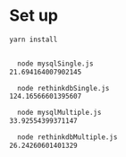 # Set up

```bash
yarn install
```

```bash

  node mysqlSingle.js 
21.694164007902145

  node rethinkdbSingle.js 
124.16566601395607

  node mysqlMultiple.js 
33.92554399371147

  node rethinkdbMultiple.js 
26.24260601401329

```
